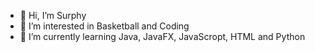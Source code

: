- 👋 Hi, I’m Surphy
- 👀 I’m interested in Basketball and Coding
- 🌱 I’m currently learning Java, JavaFX, JavaScropt, HTML and Python

<!---
SurphyMurphy/SurphyMurphy is a ✨ special ✨ repository because its `README.md` (this file) appears on your GitHub profile.
You can click the Preview link to take a look at your changes.
--->
